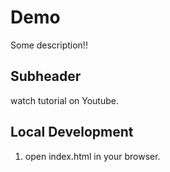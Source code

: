 # Demo

Some description!!

## Subheader
watch tutorial on Youtube. 

## Local Development
1. open index.html in your browser.